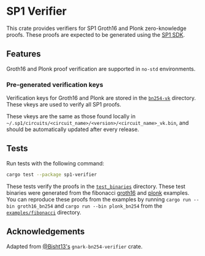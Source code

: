 # SP1 Verifier

This crate provides verifiers for SP1 Groth16 and Plonk zero-knowledge proofs. These proofs are expected
to be generated using the [SP1 SDK](../sdk).

## Features

Groth16 and Plonk proof verification are supported in `no-std` environments.

### Pre-generated verification keys

Verification keys for Groth16 and Plonk are stored in the [`bn254-vk`](./bn254-vk/) directory. These
vkeys are used to verify all SP1 proofs.

These vkeys are the same as those found locally in
`~/.sp1/circuits/<circuit_name>/<version>/<circuit_name>_vk.bin`, and should be automatically
updated after every release.

## Tests

Run tests with the following command:

```sh
cargo test --package sp1-verifier
```

These tests verify the proofs in the [`test_binaries`](./test_binaries) directory. These test binaries
were generated from the fibonacci [groth16](../../examples/fibonacci/script/bin/groth16_bn254.rs) and
[plonk](../../examples/fibonacci/script/bin/plonk_bn254.rs) examples. You can reproduce these proofs
from the examples by running `cargo run --bin groth16_bn254` and `cargo run --bin plonk_bn254` from the
[`examples/fibonacci`](../../examples/fibonacci/) directory.

## Acknowledgements

Adapted from [@Bisht13's](https://github.com/Bisht13/gnark-bn254-verifier) `gnark-bn254-verifier` crate.
